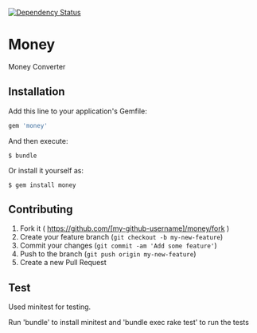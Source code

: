 
[![Dependency Status](https://gemnasium.com/badges/github.com/stefanosx/money.svg)](https://gemnasium.com/github.com/stefanosx/money)

# Money

Money Converter

## Installation

Add this line to your application's Gemfile:

```ruby
gem 'money'
```

And then execute:

    $ bundle

Or install it yourself as:

    $ gem install money

## Contributing

1. Fork it ( https://github.com/[my-github-username]/money/fork )
2. Create your feature branch (`git checkout -b my-new-feature`)
3. Commit your changes (`git commit -am 'Add some feature'`)
4. Push to the branch (`git push origin my-new-feature`)
5. Create a new Pull Request


## Test

Used minitest for testing.

Run 'bundle' to install minitest and 'bundle exec rake test' to run the tests
